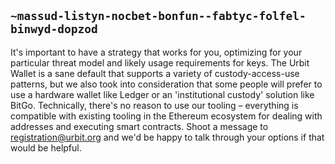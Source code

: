 ## `~massud-listyn-nocbet-bonfun--fabtyc-folfel-binwyd-dopzod`
It's important to have a strategy that works for you, optimizing for your particular threat model and likely usage requirements for keys. The Urbit Wallet is a sane default that supports a variety of custody-access-use patterns, but we also took into consideration that some people will prefer to use a hardware wallet like Ledger or an 'institutional custody' solution like BitGo. Technically, there's no reason to use our tooling – everything is compatible with existing tooling in the Ethereum ecosystem for dealing with addresses and executing smart contracts. Shoot a message to registration@urbit.org and we'd be happy to talk through your options if that would be helpful.